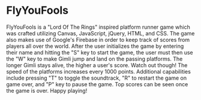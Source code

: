# FlyYouFools

FlyYouFools is a "Lord Of The Rings" inspired platform runner game which was crafted utilizing Canvas, JavaScript, jQuery, HTML, and CSS.
The game also makes use of Google's Firebase in order to keep track of scores from players all over the world.
After the user initializes the game by entering their name and hitting the "S" key to start the game, the user must then use the "W" key to make Gimli jump and land on the passing platforms. The longer Gimli stays alive, the higher a user's score. Watch out though! The speed of the platforms increases every 1000 points.
Additional capabilities include pressing "T" to toggle the soundtrack, "R" to restart the game on game over, and "P" key to pause the game.
Top scores can be seen once the game is over. Happy playing!
